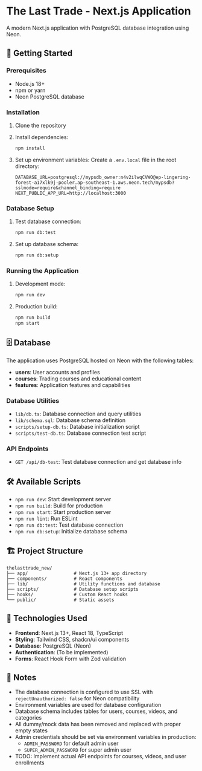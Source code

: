 # The Last Trade - Next.js Application

A modern Next.js application with PostgreSQL database integration using Neon.

## 🚀 Getting Started

### Prerequisites
- Node.js 18+ 
- npm or yarn
- Neon PostgreSQL database

### Installation

1. Clone the repository
2. Install dependencies:
   ```bash
   npm install
   ```

3. Set up environment variables:
   Create a `.env.local` file in the root directory:
   ```env
   DATABASE_URL=postgresql://mypsdb_owner:n4v2ilwqCVWO@ep-lingering-forest-a17xlk9j-pooler.ap-southeast-1.aws.neon.tech/mypsdb?sslmode=require&channel_binding=require
   NEXT_PUBLIC_APP_URL=http://localhost:3000
   ```

### Database Setup

1. Test database connection:
   ```bash
   npm run db:test
   ```

2. Set up database schema:
   ```bash
   npm run db:setup
   ```

### Running the Application

1. Development mode:
   ```bash
   npm run dev
   ```

2. Production build:
   ```bash
   npm run build
   npm start
   ```

## 🗄️ Database

The application uses PostgreSQL hosted on Neon with the following tables:

- **users**: User accounts and profiles
- **courses**: Trading courses and educational content
- **features**: Application features and capabilities

### Database Utilities

- `lib/db.ts`: Database connection and query utilities
- `lib/schema.sql`: Database schema definition
- `scripts/setup-db.ts`: Database initialization script
- `scripts/test-db.ts`: Database connection test script

### API Endpoints

- `GET /api/db-test`: Test database connection and get database info

## 🛠️ Available Scripts

- `npm run dev`: Start development server
- `npm run build`: Build for production
- `npm run start`: Start production server
- `npm run lint`: Run ESLint
- `npm run db:test`: Test database connection
- `npm run db:setup`: Initialize database schema

## 🏗️ Project Structure

```
thelasttrade_new/
├── app/                 # Next.js 13+ app directory
├── components/          # React components
├── lib/                 # Utility functions and database
├── scripts/             # Database setup scripts
├── hooks/               # Custom React hooks
└── public/              # Static assets
```

## 🔧 Technologies Used

- **Frontend**: Next.js 13+, React 18, TypeScript
- **Styling**: Tailwind CSS, shadcn/ui components
- **Database**: PostgreSQL (Neon)
- **Authentication**: (To be implemented)
- **Forms**: React Hook Form with Zod validation

## 📝 Notes

- The database connection is configured to use SSL with `rejectUnauthorized: false` for Neon compatibility
- Environment variables are used for database configuration
- Database schema includes tables for users, courses, videos, and categories
- All dummy/mock data has been removed and replaced with proper empty states
- Admin credentials should be set via environment variables in production:
  - `ADMIN_PASSWORD` for default admin user
  - `SUPER_ADMIN_PASSWORD` for super admin user
- TODO: Implement actual API endpoints for courses, videos, and user enrollments
